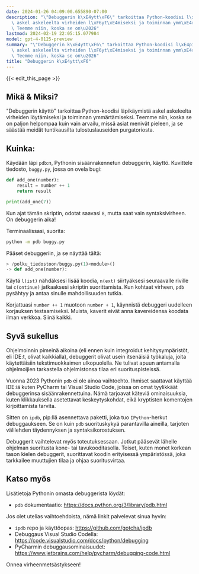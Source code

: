 ```yaml
---
date: 2024-01-26 04:09:00.655890-07:00
description: "\"Debuggerin k\xE4ytt\xF6\" tarkoittaa Python-koodisi l\xE4pik\xE4ymist\xE4\
  \ askel askeleelta virheiden l\xF6yt\xE4miseksi ja toiminnan ymm\xE4rt\xE4miseksi.\
  \ Teemme niin, koska se on\u2026"
lastmod: 2024-02-19 22:05:15.077984
model: gpt-4-0125-preview
summary: "\"Debuggerin k\xE4ytt\xF6\" tarkoittaa Python-koodisi l\xE4pik\xE4ymist\xE4\
  \ askel askeleelta virheiden l\xF6yt\xE4miseksi ja toiminnan ymm\xE4rt\xE4miseksi.\
  \ Teemme niin, koska se on\u2026"
title: "Debuggerin k\xE4ytt\xF6"
---
```


{{< edit_this_page >}}

## Mikä & Miksi?
"Debuggerin käyttö" tarkoittaa Python-koodisi läpikäymistä askel askeleelta virheiden löytämiseksi ja toiminnan ymmärtämiseksi. Teemme niin, koska se on paljon helpompaa kuin vain arvailu, missä asiat menivät pieleen, ja se säästää meidät tuntikausilta tulostuslauseiden purgatoriosta.

## Kuinka:
Käydään läpi `pdb`:n, Pythonin sisäänrakennetun debuggerin, käyttö. Kuvittele tiedosto, `buggy.py`, jossa on ovela bugi:

```Python
def add_one(number):
    result = number ++ 1
    return result

print(add_one(7))
```

Kun ajat tämän skriptin, odotat saavasi `8`, mutta saat vain syntaksivirheen. On debuggerin aika!

Terminaalissasi, suorita:
```bash
python -m pdb buggy.py
```

Pääset debuggeriin, ja se näyttää tältä:
```Python
> /polku_tiedostoon/buggy.py(1)<module>()
-> def add_one(number):
```

Käytä `l(ist)` nähdäksesi lisää koodia, `n(ext)` siirtyäksesi seuraavalle riville tai `c(ontinue)` jatkaaksesi skriptin suorittamista. Kun kohtaat virheen, `pdb` pysähtyy ja antaa sinulle mahdollisuuden tutkia.

Korjattuasi `number ++ 1` muotoon `number + 1`, käynnistä debuggeri uudelleen korjauksen testaamiseksi.
Muista, kaverit eivät anna kavereidensa koodata ilman verkkoa. Siinä kaikki.

## Syvä sukellus
Ohjelmoinnin pimeinä aikoina (eli ennen kuin integroidut kehitysympäristöt, eli IDE:t, olivat kaikkialla), debuggerit olivat usein itsenäisiä työkaluja, joita käytettäisiin tekstimuokkaimen ulkopuolella. Ne tulivat apuun antamalla ohjelmoijien tarkastella ohjelmistonsa tilaa eri suorituspisteissä.

Vuonna 2023 Pythonin `pdb` ei ole ainoa vaihtoehto. Ihmiset saattavat käyttää IDE:iä kuten PyCharm tai Visual Studio Code, joissa on omat tyylikkäät debuggerinsa sisäänrakennettuina. Nämä tarjoavat käteviä ominaisuuksia, kuten klikkauksella asetettavat keskeytyskohdat, eikä kryptisten komentojen kirjoittamista tarvita.

Sitten on `ipdb`, pip:llä asennettava paketti, joka tuo `IPython`-herkut debuggaukseen. Se on kuin `pdb` suorituskykyä parantavilla aineilla, tarjoten välilehden täydennyksen ja syntaksikorostuksen.

Debuggerit vaihtelevat myös toteutuksessaan. Jotkut pääsevät lähelle ohjelman suoritusta kone- tai tavukooditasolla. Toiset, kuten monet korkean tason kielen debuggerit, suorittavat koodin erityisessä ympäristössä, joka tarkkailee muuttujien tilaa ja ohjaa suoritusvirtaa.

## Katso myös
Lisätietoja Pythonin omasta debuggerista löydät:
- `pdb` dokumentaatio: https://docs.python.org/3/library/pdb.html

Jos olet utelias vaihtoehdoista, nämä linkit palvelevat sinua hyvin:
- `ipdb` repo ja käyttöopas: https://github.com/gotcha/ipdb
- Debuggaus Visual Studio Codella: https://code.visualstudio.com/docs/python/debugging
- PyCharmin debuggausominaisuudet: https://www.jetbrains.com/help/pycharm/debugging-code.html

Onnea virheenmetsästykseen!
